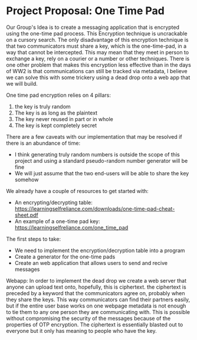 # Project Proposal: One Time Pad

Our Group's Idea is to create a messaging application that is encrypted using the one-time pad process. This Encryption technique is uncrackable on a cursory search. The only disadvantage of this encryption technique is that two communicators must share a key, which is the one-time-pad, in a way that cannot be intercepted. This may mean that they meet in person to exchange a key, rely on a courier or a number or other techniques. There is one other problem that makes this encryption less effective than in the days of WW2 is that communications can still be tracked via metadata, I believe we can solve this with some trickery using a dead drop onto a web app that we will build.

One time pad encryption relies on 4 pillars:
1. the key is truly random
2. The key is as long as the plaintext
3. The key never reused in part or in whole
4. The key is kept completely secret

There are a few caveats with our implementation that may be resolved if there is an abundance of time:
* I think generating truly random numbers is outside the scope of this project and using a standard pseudo-random number generator will be fine
* We will just assume that the two end-users will be able to share the key somehow

We already have a couple of resources to get started with:
* An encrypting/decrypting table: https://learningselfreliance.com/downloads/one-time-pad-cheat-sheet.pdf
* An example of a one-time pad key: https://learningselfreliance.com/one_time_pad

The first steps to take:
* We need to implement the encryption/decryption table into a program
* Create a generator for the one-time pads 
* Create an web application that allows users to send and recive messages

Webapp:
In order to implement the dead drop we create a web server that anyone can upload text onto, hopefully, this is ciphertext. the ciphertext is preceded by a keyword that the communicators agree on, probably when they share the keys. This way communicators can find their partners easily, but if the entire user base works on one webpage metadata is not enough to tie them to any one person they are communicating with. This is possible without compromising the security of the messages because of the properties of OTP encryption. The ciphertext is essentially blasted out to everyone but it only has meaning to people who have the key.
